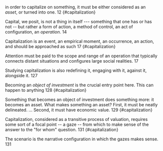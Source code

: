 in order to capitalize on something, it must be either considered as an _asset_, or turned into one. 12  {#capitalization}

Capital, we posit, is not a thing in itself --- something that one has or has not -- but rather a form of action, a method of control, an act of configuration, an _operation_. 14

Capitalization is an event, an empirical moment, an occurrence, an action, and should be approached as such 17 {#capitalization}

Attention must be paid to the scope and range of an operation that typically connects distant situations and configures large social realities. 17

Studying capitalization is also redefining it, engaging with it, against it, alongside it. 127 

Becoming an _object of investment_ is the crucial entry point here. This can happen to anything 128 {#capitalization}

Something that becomes an object of investment does something more: it becomes an asset. What makes something an asset? First, it must be neatly delineated. ... Second, it must have economic value. 129 {#capitalization}

Capitalization, considered as a transitive process of valuation, requires some sort of a focal point -- a gaze -- from which to make sense of the answer to the "for whom" question. 131 {#capitalization}

The scenario is the narrative configuration in which the gazes makes sense. 131
